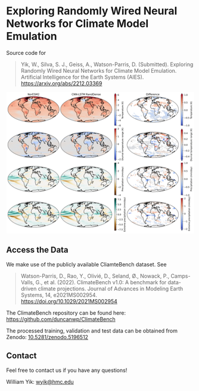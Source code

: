 # Exploring Randomly Wired Neural Networks for Climate Model Emulation
 
Source code for
> Yik, W., Silva, S. J., Geiss, A., Watson-Parris, D. (Submitted). Exploring Randomly Wired Neural Networks for Climate Model Emulation. Artificial Intelligence for the Earth Systems (AIES). https://arxiv.org/abs/2212.03369

![cnn_lstm_rand_dense_noresm2_comparison](/figures/cnn_lstm_rand_dense_noresm2_comparison.png)

## Access the Data
We make use of the publicly available CliamteBench dataset. See
> Watson-Parris, D., Rao, Y., Olivié, D., Seland, Ø., Nowack, P., Camps-Valls, G., et al. (2022). ClimateBench v1.0: A benchmark for data-driven climate projections. Journal of Advances in Modeling Earth Systems, 14, e2021MS002954. https://doi.org/10.1029/2021MS002954

The ClimateBench repository can be found here: https://github.com/duncanwp/ClimateBench

The processed training, validation and test data can be obtained from Zenodo: [10.5281/zenodo.5196512](https://doi.org/10.5281/zenodo.5196512)

## Contact
Feel free to contact us if you have any questions!

William Yik: wyik@hmc.edu
